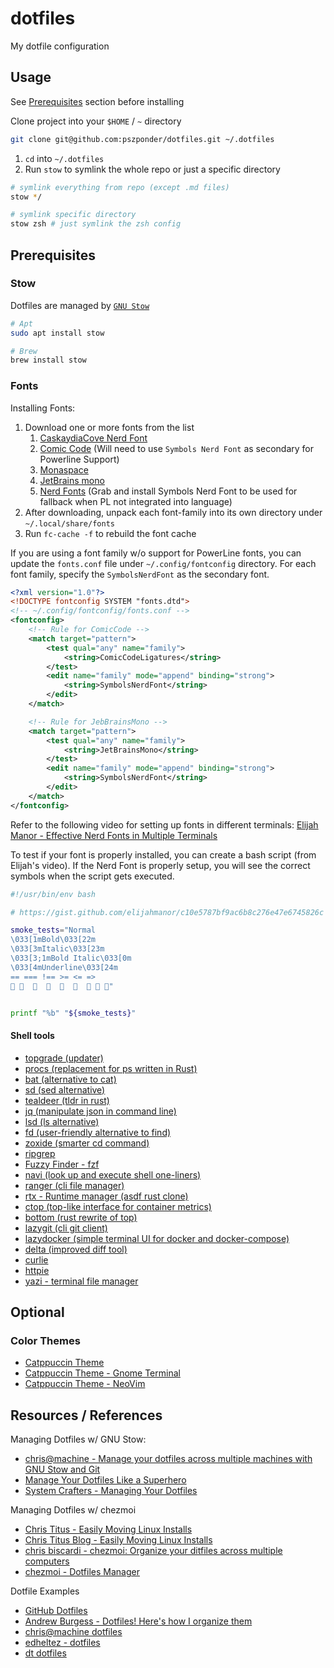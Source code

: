 # dotfiles

My dotfile configuration

## Usage

See [Prerequisites](./README.md#prerequisites) section before installing

Clone project into your `$HOME` / `~` directory

```bash
git clone git@github.com:pszponder/dotfiles.git ~/.dotfiles
```

1. `cd` into `~/.dotfiles`
2. Run `stow` to symlink the whole repo or just a specific directory

```bash
# symlink everything from repo (except .md files)
stow */

# symlink specific directory
stow zsh # just symlink the zsh config
```

## Prerequisites

### Stow

Dotfiles are managed by [`GNU Stow`](https://www.gnu.org/software/stow/)

```bash
# Apt
sudo apt install stow

# Brew
brew install stow
```

### Fonts

Installing Fonts:
1. Download one or more fonts from the list
    1. [CaskaydiaCove Nerd Font](https://www.nerdfonts.com/font-downloads)
    2. [Comic Code](https://tosche.net/fonts/comic-code) (Will need to use `Symbols Nerd Font` as secondary for Powerline Support)
    3. [Monaspace](https://github.com/githubnext/monaspace)
    4. [JetBrains mono](https://www.jetbrains.com/lp/mono/)
    5. [Nerd Fonts](https://www.nerdfonts.com/font-downloads) (Grab and install Symbols Nerd Font to be used for fallback when PL not integrated into language)
2. After downloading, unpack each font-family into its own directory under `~/.local/share/fonts`
3. Run `fc-cache -f` to rebuild the font cache

If you are using a font family w/o support for PowerLine fonts, you can update the `fonts.conf` file under `~/.config/fontconfig` directory. For each font family, specify the `SymbolsNerdFont` as the secondary font.

```xml
<?xml version="1.0"?>
<!DOCTYPE fontconfig SYSTEM "fonts.dtd">
<!-- ~/.config/fontconfig/fonts.conf -->
<fontconfig>
    <!-- Rule for ComicCode -->
    <match target="pattern">
        <test qual="any" name="family">
            <string>ComicCodeLigatures</string>
        </test>
        <edit name="family" mode="append" binding="strong">
            <string>SymbolsNerdFont</string>
        </edit>
    </match>

    <!-- Rule for JebBrainsMono -->
    <match target="pattern">
        <test qual="any" name="family">
            <string>JetBrainsMono</string>
        </test>
        <edit name="family" mode="append" binding="strong">
            <string>SymbolsNerdFont</string>
        </edit>
    </match>
</fontconfig>
```

Refer to the following video for setting up fonts in different terminals: [Elijah Manor - Effective Nerd Fonts in Multiple Terminals](https://www.youtube.com/watch?v=mQdB_kHyZn8)

To test if your font is properly installed, you can create a bash script (from Elijah's video). If the Nerd Font is properly setup, you will see the correct symbols when the script gets executed.

```bash
#!/usr/bin/env bash

# https://gist.github.com/elijahmanor/c10e5787bf9ac6b8c276e47e6745826c

smoke_tests="Normal
\033[1mBold\033[22m
\033[3mItalic\033[23m
\033[3;1mBold Italic\033[0m
\033[4mUnderline\033[24m
== === !== >= <= =>
󰐊     󰄉      󰑓 󰒲 "


printf "%b" "${smoke_tests}"
```

#### Shell tools

- [topgrade (updater)](https://github.com/topgrade-rs/topgrade)
- [procs (replacement for ps written in Rust)](https://github.com/dalance/procs)
- [bat (alternative to cat)](https://github.com/sharkdp/bat)
- [sd (sed alternative)](https://github.com/chmln/sd)
- [tealdeer (tldr in rust)](https://github.com/dbrgn/tealdeer)
- [jq (manipulate json in command line)](https://jqlang.github.io/jq/)
- [lsd (ls alternative)](https://github.com/lsd-rs/lsd)
- [fd (user-friendly alternative to find)](https://github.com/sharkdp/fd)
- [zoxide (smarter cd command)](https://github.com/ajeetdsouza/zoxide)
- [ripgrep](https://github.com/BurntSushi/ripgrep)
- [Fuzzy Finder - fzf](https://github.com/junegunn/fzf)
- [navi (look up and execute shell one-liners)](https://github.com/denisidoro/navi)
- [ranger (cli file manager)](https://github.com/ranger/ranger)
- [rtx - Runtime manager (asdf rust clone)](https://github.com/jdx/rtx)
- [ctop (top-like interface for container metrics)](https://github.com/bcicen/ctop)
- [bottom (rust rewrite of top)](https://clementtsang.github.io/bottom/0.8.0/)
- [lazygit (cli git client)](https://github.com/jesseduffield/lazygit)
- [lazydocker (simple terminal UI for docker and docker-compose)](https://github.com/jesseduffield/lazydocker)
- [delta (improved diff tool)](https://github.com/dandavison/delta)
- [curlie](https://github.com/rs/curlie)
- [httpie](https://httpie.io/)
- [yazi - terminal file manager](https://github.com/sxyazi/yazi)

## Optional

### Color Themes

- [Catppuccin Theme](https://github.com/catppuccin)
- [Catppuccin Theme - Gnome Terminal](https://github.com/catppuccin/gnome-terminal)
- [Catppuccin Theme - NeoVim](https://github.com/catppuccin/nvim)

## Resources / References

Managing Dotfiles w/ GNU Stow:
- [chris@machine - Manage your dotfiles across multiple machines with GNU Stow and Git](https://www.youtube.com/watch?v=90xMTKml9O0)
- [Manage Your Dotfiles Like a Superhero](https://www.jakewiesler.com/blog/managing-dotfiles)
- [System Crafters - Managing Your Dotfiles](https://www.youtube.com/playlist?list=PLEoMzSkcN8oNB7Xm3RNKMy_vygbDlj666)

Managing Dotfiles w/ chezmoi
- [Chris Titus - Easily Moving Linux Installs](https://www.youtube.com/watch?v=x6063EuxfEA)
- [Chris Titus Blog - Easily Moving Linux Installs](https://christitus.com/chezmoi/)
- [chris biscardi - chezmoi: Organize your ditfiles across multiple computers](https://www.youtube.com/watch?v=L_Y3s0PS_Cg)
- [chezmoi - Dotfiles Manager](https://www.chezmoi.io/)

Dotfile Examples
- [GitHub Dotfiles](https://dotfiles.github.io/)
- [Andrew Burgess - Dotfiles! Here's how I organize them](https://www.youtube.com/results?search_query=dotfiles)
- [chris@machine dotfiles](https://github.com/ChristianChiarulli/Machfiles/tree/master)
- [edheltez - dotfiles](https://github.com/edheltzel/dotfiles)
- [dt dotfiles](https://gitlab.com/dwt1/dotfiles)
